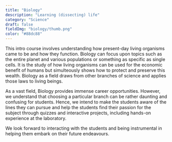 ```yaml
---
title: "Biology"
description: "Learning (dissecting) life"
category: "Science"
draft: false
fieldImg: "biology/thumb.png"
color: "#88dc88"
---
```


This intro course involves understanding how present-day living organisms came to be and how they function. Biology can focus upon topics such as the entire planet and various populations or something as specific as single cells. It is the study of how living organisms can be used for the economic benefit of humans but simulteously shows how to protect and preserve this wealth. Biology as a field draws from other branches of science and applies those laws to living beings.

As a vast field, Biology provides immense career opportunities. However, we understand that choosing a particular branch can be rather daunting and confusing for students. Hence, we intend to make the students aware of the lines they can pursue and help the students find their passion for the subject through quizzes and interactive projects, including hands-on experience at the laboratory. 

We look forward to interacting with the students and being instrumental in helping them embark on their future endeavours.
